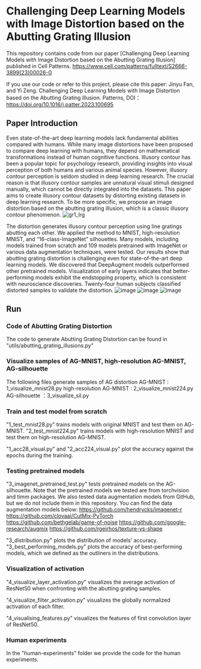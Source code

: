 # Challenging Deep Learning Models with Image Distortion based on the Abutting Grating Illusion
This repository contains code from our paper [Challenging Deep Learning Models with Image Distortion based on the Abutting Grating Illusion] published in Cell Patterns. https://www.cell.com/patterns/fulltext/S2666-3899(23)00026-0

If you use our code or refer to this project, please cite this paper: Jinyu Fan, and Yi Zeng. Challenging Deep Learning Models with Image Distortion based on the Abutting Grating Illusion. Patterns, DOI：https://doi.org/10.1016/j.patter.2023.100695

## Paper Introduction
Even state-of-the-art deep learning models lack fundamental abilities compared with humans. While many image distortions have been proposed to compare deep learning with humans, they depend on mathematical transformations instead of human cognitive functions. Illusory contour has been a popular topic for psychology research, providing insights into visual perception of both humans and various animal species. However, illusory contour perception is seldom studied in deep learning research. The crucial reason is that illusory contour samples are unnatural visual stimuli designed manually, which cannot be directly integrated into the datasets. This paper aims to create illusory contour datasets by distorting existing datasets in deep learning research. To be more specific, we propose an image distortion based on the abutting grating illusion, which is a classic illusory contour phenomenon.
![gr1_lrg](https://user-images.githubusercontent.com/48897111/222035741-8944ffec-935f-4594-8128-14777f5b8c06.jpg)

The distortion generates illusory contour perception using line gratings abutting each other. We applied the method to MNIST, high-resolution MNIST, and “16-class-ImageNet” silhouettes. Many models, including models trained from scratch and 109 models pretrained with ImageNet or various data augmentation techniques, were tested. Our results show that abutting grating distortion is challenging even for state-of-the-art deep learning models. We discovered that DeepAugment models outperformed other pretrained models. Visualization of early layers indicates that better-performing models exhibit the endstopping property, which is consistent with neuroscience discoveries. Twenty-four human subjects classified distorted samples to validate the distortion.
![image](https://user-images.githubusercontent.com/48897111/205000986-b5b2f85c-8720-4731-b637-f427faaebe9b.png)
![image](https://user-images.githubusercontent.com/48897111/205001093-6151814b-d4b1-4eec-9dc7-b989340ad076.png)
![image](https://user-images.githubusercontent.com/48897111/205001212-892814cd-a668-4bc0-b9ec-982f022e8d6f.png)

## Run
### Code of Abutting Grating Distortion
The code to generate Abutting Grating Distortion can be found in "utils/abutting_grating_illusions.py"

### Visualize samples of AG-MNIST, high-resolution AG-MNIST, AG-silhouette
The following files generate samples of AG distortion
AG-MNIST : 1_visualize_mnist28.py
high-resolution AG-MNIST : 2_visualize_mnist224.py
AG-silhouette ：3_visualize_sil.py




### Train and test model from scratch
"1_test_mnist28.py" trains models with original MNIST and test them on AG-MNIST.
"2_test_mnist224.py" trains models with high-resolution MNIST and test them on high-resolution AG-MNIST.

"1_acc28_visual.py" and "2_acc224_visual.py" plot the accuracy against the epochs during the training.

### Testing pretrained models
"3_imagenet_pretrained_test.py" tests pretrained models on the AG-silhouette.
Note that the pretrained models we tested are from torchvision and timm packages.
We also tested data augmentation models from GitHub, but we do not include them in this repository.
You can find the data augmentation models below:
https://github.com/hendrycks/imagenet-r
https://github.com/clovaai/CutMix-PyTorch
https://github.com/bethgelab/game-of-noise
https://github.com/google-research/augmix
https://github.com/rgeirhos/texture-vs-shape

"3_distribution.py" plots the distribution of models' accuracy.
"3_best_performing_models.py" plots the accuracy of best-performing models, which we defined as the outliners in the distributions.

### Visualization of activation
"4_visualize_layer_activation.py" visualizes the average activation of ResNet50 when confronting with the abutting grating samples.

"4_visualize_filter_activation.py" visualizes the globally normalized activation of each filter.

"4_visualising_features.py" visualizes the features of first convolution layer of ResNet50.


### Human experiments
In the "human-experiments" folder we provide the code for the human experiments.

